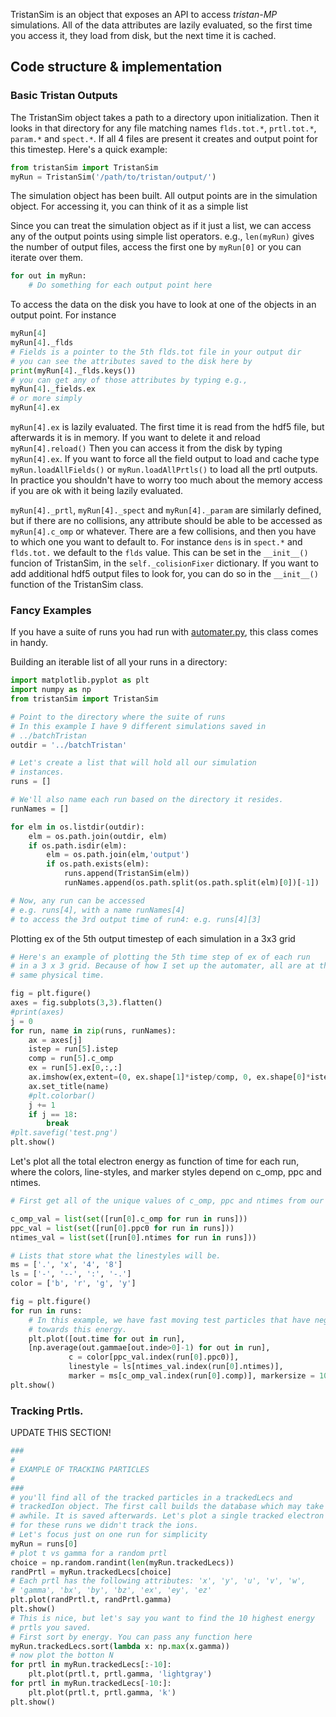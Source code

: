 TristanSim is an object that exposes an API to access *tristan-MP* simulations. 
All of the data attributes are lazily evaluated, so the first time you access it, 
they load from disk, but the next time it is cached.

## Code structure & implementation

### Basic Tristan Outputs
The TristanSim object takes a path to a directory upon initialization. Then it looks in that directory for any 
file matching names `flds.tot.*`, `prtl.tot.*`, `param.*` and `spect.*`. If all 4 files are present it creates 
and output point for this timestep. Here's a quick example:
```python
from tristanSim import TristanSim
myRun = TristanSim('/path/to/tristan/output/')
```
The simulation object has been built. All output points are in the simulation object. For accessing it,
you can think of it as a simple list


Since you can treat the simulation object as if it just a list, we can access any of the output points using simple
list operators. e.g., `len(myRun)` gives the number of output files, access the first 
one by `myRun[0]` or you can iterate over them.
```python
for out in myRun:
    # Do something for each output point here
```

To access the data on the disk you have to look at one of the objects in an output point. For instance 
```python
myRun[4]
myRun[4]._flds 
# Fields is a pointer to the 5th flds.tot file in your output dir
# you can see the attributes saved to the disk here by
print(myRun[4]._flds.keys()) 
# you can get any of those attributes by typing e.g.,
myRun[4]._fields.ex
# or more simply
myRun[4].ex
```
`myRun[4].ex` is lazily evaluated. The first time it is read from the hdf5 file, 
but afterwards it is in memory. If you want to delete it and reload `myRun[4].reload()` 
Then you can access it from the disk by typing `myRun[4].ex`.
If you want to force all the field output to load and cache type `myRun.loadAllFields()`
or `myRun.loadAllPrtls()` to load all the prtl outputs. In practice you shouldn't have to worry too much
about the memory access if you are ok with it being lazily evaluated.
 
`myRun[4]._prtl`, `myRun[4]._spect` and `myRun[4]._param` are similarly defined, but if there are no collisions, any attribute should be able to be accessed as `myRun[4].c_omp` or whatever. There are a few collisions, and then you have to which one you want to default to. For instance `dens` is in `spect.*` and `flds.tot.` we default to the `flds` value. This can be set in the `__init__()` funcion of TristanSim, in the `self._colisionFixer` dictionary. If you want to add additional hdf5 output files to look for, you can do so in the `__init__()` function of the TristanSim class.

### Fancy Examples
If you have a suite of runs you had run with [automater.py](automater.md), 
this class comes in handy. 

Building an iterable list of all your runs in a directory:
```python
import matplotlib.pyplot as plt
import numpy as np
from tristanSim import TristanSim

# Point to the directory where the suite of runs
# In this example I have 9 different simulations saved in
# ../batchTristan
outdir = '../batchTristan'

# Let's create a list that will hold all our simulation 
# instances.
runs = []

# We'll also name each run based on the directory it resides.
runNames = [] 

for elm in os.listdir(outdir):
    elm = os.path.join(outdir, elm)
    if os.path.isdir(elm):
        elm = os.path.join(elm,'output')
        if os.path.exists(elm):
            runs.append(TristanSim(elm))
            runNames.append(os.path.split(os.path.split(elm)[0])[-1])

# Now, any run can be accessed 
# e.g. runs[4], with a name runNames[4]
# to access the 3rd output time of run4: e.g. runs[4][3]
```

Plotting ex of the 5th output timestep of each simulation in a 3x3 grid 

```python
# Here's an example of plotting the 5th time step of ex of each run
# in a 3 x 3 grid. Because of how I set up the automater, all are at the
# same physical time.

fig = plt.figure()
axes = fig.subplots(3,3).flatten()
#print(axes)
j = 0
for run, name in zip(runs, runNames):
    ax = axes[j]
    istep = run[5].istep
    comp = run[5].c_omp
    ex = run[5].ex[0,:,:]
    ax.imshow(ex,extent=(0, ex.shape[1]*istep/comp, 0, ex.shape[0]*istep/comp), origin = 'lower')
    ax.set_title(name)
    #plt.colorbar()
    j += 1
    if j == 18:
        break
#plt.savefig('test.png')
plt.show()
```

Let's plot all the total electron energy as function of time for each run, where the colors, line-styles,
and marker styles depend on c_omp, ppc and ntimes.

```python
# First get all of the unique values of c_omp, ppc and ntimes from our suite of runs.

c_omp_val = list(set([run[0].c_omp for run in runs]))
ppc_val = list(set([run[0].ppc0 for run in runs]))
ntimes_val = list(set([run[0].ntimes for run in runs]))

# Lists that store what the linestyles will be.
ms = ['.', 'x', '4', '8']
ls = ['-', '--', ':', '-.']
color = ['b', 'r', 'g', 'y']

fig = plt.figure()
for run in runs:
    # In this example, we have fast moving test particles that have negative indices we don't want to count
    # towards this energy.
    plt.plot([out.time for out in run], 
    [np.average(out.gammae[out.inde>0]-1) for out in run],
             c = color[ppc_val.index(run[0].ppc0)],
             linestyle = ls[ntimes_val.index(run[0].ntimes)],
             marker = ms[c_omp_val.index(run[0].comp)], markersize = 10)
plt.show()
```

### Tracking Prtls.

UPDATE THIS SECTION!

```python
###
#
# EXAMPLE OF TRACKING PARTICLES
#
###
# you'll find all of the tracked particles in a trackedLecs and 
# trackedIon object. The first call builds the database which may take
# awhile. It is saved afterwards. Let's plot a single tracked electron
# for these runs we didn't track the ions. 
# Let's focus just on one run for simplicity
myRun = runs[0]
# plot t vs gamma for a random prtl
choice = np.random.randint(len(myRun.trackedLecs))
randPrtl = myRun.trackedLecs[choice]
# Each prtl has the following attributes: 'x', 'y', 'u', 'v', 'w', 
# 'gamma', 'bx', 'by', 'bz', 'ex', 'ey', 'ez'
plt.plot(randPrtl.t, randPrtl.gamma)
plt.show()
# This is nice, but let's say you want to find the 10 highest energy
# prtls you saved.
# First sort by energy. You can pass any function here
myRun.trackedLecs.sort(lambda x: np.max(x.gamma))
# now plot the botton N
for prtl in myRun.trackedLecs[:-10]:
    plt.plot(prtl.t, prtl.gamma, 'lightgray')
for prtl in myRun.trackedLecs[-10:]:
    plt.plot(prtl.t, prtl.gamma, 'k')
plt.show()
```

